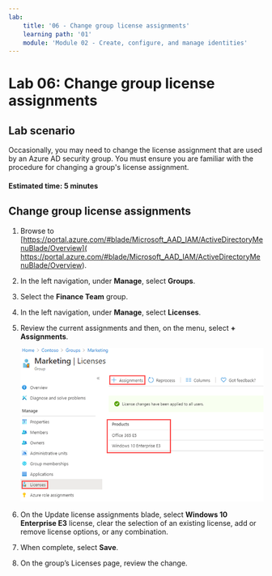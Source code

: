 ```yaml
---
lab:
    title: '06 - Change group license assignments'
    learning path: '01'
    module: 'Module 02 - Create, configure, and manage identities'
---
```


# Lab 06: Change group license assignments

## Lab scenario

Occasionally, you may need to change the license assignment that are used by an Azure AD security group. You must ensure you are familiar with the procedure for changing a group's license assignment.

#### Estimated time: 5 minutes

## Change group license assignments

1. Browse to [https://portal.azure.com/#blade/Microsoft_AAD_IAM/ActiveDirectoryMenuBlade/Overview]( https://portal.azure.com/#blade/Microsoft_AAD_IAM/ActiveDirectoryMenuBlade/Overview).

1. In the left navigation, under **Manage**, select **Groups**.

1. Select the **Finance Team** group.

1. In the left navigation, under **Manage**, select **Licenses**.

1. Review the current assignments and then, on the menu, select **+ Assignments**.

    ![Screen image displaying group license option selected with the current licenses and Assignments menu option highlighted](./media/lp1-mod2-change-group-license.png)

1. On the Update license assignments blade, select **Windows 10 Enterprise E3** license, clear the selection of an existing license, add or remove license options, or any combination.

1. When complete, select **Save**.

1. On the group’s Licenses page, review the change.
